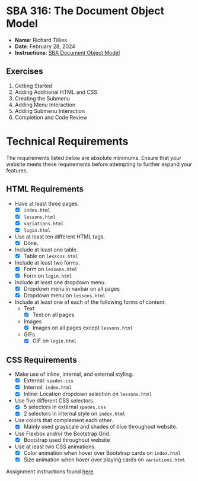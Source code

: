 # SBA 316: The Document Object Model

* **Name**: Richard Tillies
* **Date**: February 28, 2024
* **Instructions**: [SBA Document Object Model](sba-document-object-model.pdf)

## Exercises

1. Getting Started
1. Adding Additional HTML and CSS
1. Creating the Submenu
1. Adding Menu Interaction
1. Adding Submenu Interaction
1. Completion and Code Review


# Technical Requirements

The requirements listed below are absolute minimums. Ensure that your website meets these requirements before attempting to further expand your features.

## HTML Requirements

* Have at least three pages. 
  - [x] `index.html`
  - [x] `lessons.html`
  - [x] `variations.html`
  - [x] `login.html`
* Use at least ten different HTML tags.
  - [x] Done.
* Include at least one table.
  - [x] Table on `lessons.html`
* Include at least two forms.
  - [x] Form on `lessons.html`
  - [x] Form on `login.html`
* Include at least one dropdown menu.
  - [x] Dropdown menu in navbar on all pages
  - [x] Dropdown menu on `lessons.html`
* Include at least one of each of the following forms of content:
  * Text
    - [x] Text on all pages
  * Images
    - [x] Images on all pages except `lessons.html`
  * GIFs
    - [x] GIF on `login.html`

## CSS Requirements
* Make use of inline, internal, and external styling.
  - [x] External: `spades.css`
  - [x] Internal: `index.html`
  - [x] Inline: Location dropdown selection on `lessons.html`
* Use five different CSS selectors.
  - [x] 5 selectors in external `spades.css`
  - [x] 2 selectors in internal style on `index.html`
* Use colors that complement each other.
  - [x] Mainly used grayscale and shades of blue throughout website.
* Use Flexbox and/or the Bootstrap Grid.
  - [x] Bootstrap used throughout website
* Use at least two CSS animations.
  - [x] Color animation when hover over Bootstrap cards on `index.html`
  - [x] Size animation when hover over playing cards on `variations.html`

Assignment instructions found [here](instructions.md).